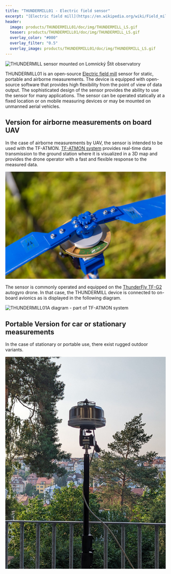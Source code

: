 ```yaml
---
title: "THUNDERMILL01 - Electric field sensor"
excerpt: "[Electric field mill](https://en.wikipedia.org/wiki/Field_mill) sensor for portable and airborne measurements."
header:
  image: products/THUNDERMILL01/doc/img/THUNDERMILL_LS.gif
  teaser: products/THUNDERMILL01/doc/img/THUNDERMILL_LS.gif
  overlay_color: "#000"
  overlay_filter: "0.5"
  overlay_image: products/THUNDERMILL01/doc/img/THUNDERMILL_LS.gif
---
```


![THUNDERMILL sensor mounted on Lomnický Štít observatory](./doc/img/THUNDERMILL_LS.gif)


THUNDERMILL01 is an open-source [Electric field mill](https://en.wikipedia.org/wiki/Field_mill) sensor for static, portable and airborne measurements. The device is equipped with open-source software that provides high flexibility from the point of view of data output. The sophisticated design of the sensor provides the ability to use the sensor for many applications. The sensor can be operated statically at a fixed location or on mobile measuring devices or may be mounted on unmanned aerial vehicles.

## Version for airborne measurements on board UAV

In the case of airborne measurements by UAV, the sensor is intended to be used with the TF-ATMON. [TF-ATMON system](https://www.thunderfly.cz/tf-atmon.html) provides real-time data transmission to the ground station where it is visualized in a 3D map and provides the drone operator with a fast and flexible response to the measured data.

![THUNDERMILL01A mounted to TF-G2 autogyro rotorhub](./doc/img/THUNDERMILL01_UAV_TF-G2_rotor.jpg)

The sensor is commonly operated and equipped on the [ThunderFly TF-G2](https://www.thunderfly.cz/tf-g2.html) autogyro drone. In that case, the THUNDERMILL device is connected to on-board avionics as is displayed in the following diagram.  

![THUNDERMILL01A diagram - part of TF-ATMON system](./doc/img/TF-ATMON-THUNDERMILL.svg)


## Portable Version for car or stationary measurements

In the case of stationary or portable use, there exist rugged outdoor variants.

![THUNDERMILL01B mounted on stationary platform](./doc/img/THUNDERMILL01_stationary.jpg)
